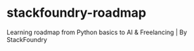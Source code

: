 # stackfoundry-roadmap
Learning roadmap from Python basics to AI &amp; Freelancing | By StackFoundry
